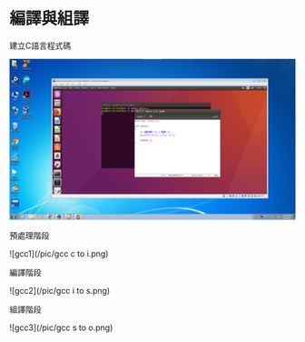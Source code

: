 # 編譯與組譯

建立C語言程式碼



![gedit](/pic/gedit.png)



預處理階段



![gcc1](/pic/gcc c to i.png)



編譯階段



![gcc2](/pic/gcc i to s.png)



組譯階段



![gcc3](/pic/gcc s to o.png)

